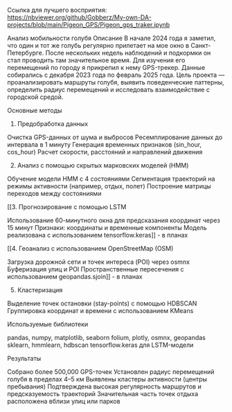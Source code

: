 Ссылка для лучшего восприятия: https://nbviewer.org/github/Gobberz/My-own-DA-projects/blob/main/Pigeon_GPS/Pigeon_gps_traker.ipynb

Анализ мобильности голубя
Описание
В начале 2024 года я заметил, что один и тот же голубь регулярно прилетает на мое окно в Санкт-Петербурге. После нескольких недель наблюдений и подкормки он стал проводить там значительное время. Для изучения его перемещений по городу я прикрепил к нему GPS-трекер.
Данные собирались с декабря 2023 года по февраль 2025 года. Цель проекта — проанализировать маршруты голубя, выявить поведенческие паттерны, определить радиус перемещений и исследовать взаимодействие с городской средой.

Основные методы
1. Предобработка данных

Очистка GPS-данных от шума и выбросов
Ресемплирование данных до интервала в 1 минуту
Генерация временных признаков (sin_hour, cos_hour)
Расчет скорости, расстояний и направлений движения

2. Анализ с помощью скрытых марковских моделей (HMM)

Обучение модели HMM с 4 состояниями
Сегментация траекторий на режимы активности (например, отдых, полет)
Построение матрицы переходов между состояниями

[[3. Прогнозирование с помощью LSTM

Использование 60-минутного окна для предсказания координат через 15 минут
Признаки: координаты и временные компоненты
Модель реализована с использованием tensorflow.keras]] - в планах

[[4. Геоанализ с использованием OpenStreetMap (OSM)

Загрузка дорожной сети и точек интереса (POI) через osmnx
Буферизация улиц и POI
Пространственные пересечения с использованием geopandas.sjoin]] - в планах

5. Кластеризация

Выделение точек остановки (stay-points) с помощью HDBSCAN
Группировка координат и времени с использованием KMeans

Используемые библиотеки

pandas, numpy, matplotlib, seaborn
folium, plotly, osmnx, geopandas
sklearn, hmmlearn, hdbscan
tensorflow.keras для LSTM-модели

Результаты

Собрано более 500,000 GPS-точек
Установлен радиус перемещений голубя в пределах 4–5 км
Выявлены кластеры активности (центры пребывания)
Подтверждена высокая регулярность маршрутов и предсказуемость траекторий
Значительная часть точек отдыха расположена вблизи улиц или парков
